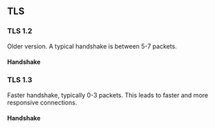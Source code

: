 ## TLS
### TLS 1.2
Older version. A typical handshake is between 5-7 packets.
#### Handshake

### TLS 1.3
Faster handshake, typically 0-3 packets. This leads to faster and more responsive connections.
#### Handshake


